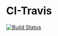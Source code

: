 # CI-Travis
[![Build Status](https://travis-ci.org/MikkelDjurhuus/CI-Travis.svg?branch=master)](https://travis-ci.org/MikkelDjurhuus/CI-Travis)
